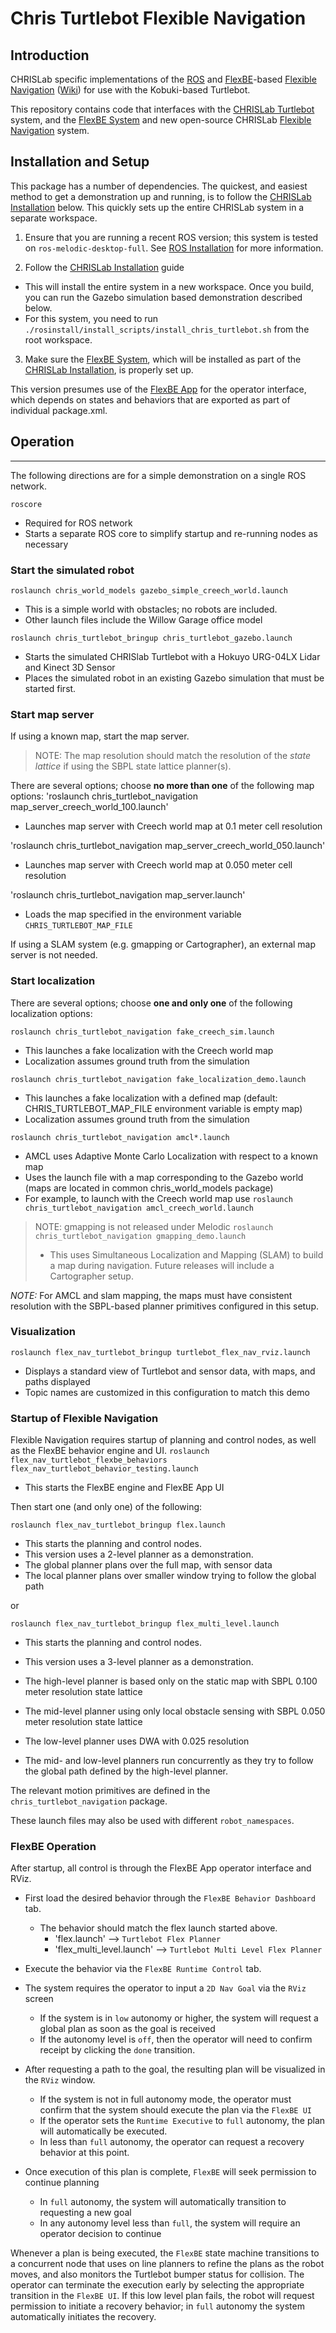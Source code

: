 Chris Turtlebot Flexible Navigation
================================

## Introduction

CHRISLab specific implementations of the [ROS] and [FlexBE]-based [Flexible Navigation] ([Wiki]) for use with the Kobuki-based Turtlebot.

This repository contains code that interfaces with the [CHRISLab Turtlebot] system, and the [FlexBE System] and new open-source CHRISLab [Flexible Navigation] system.

Installation and Setup
----------------------

This package has a number of dependencies.  The quickest, and easiest method to get a demonstration up and running, is to follow the [CHRISLab Installation] below.  This quickly sets up the entire CHRISLab system in a separate workspace.

1) Ensure that you are running a recent ROS version; this system is tested on `ros-melodic-desktop-full`.  See [ROS Installation] for more information.

2) Follow the [CHRISLab Installation] guide
* This will install the entire system in a new workspace. Once you build, you can run the Gazebo simulation based demonstration described below.
* For this system, you need to run `./rosinstall/install_scripts/install_chris_turtlebot.sh` from the root workspace.

3) Make sure the [FlexBE System], which will be installed as part of the [CHRISLab Installation], is properly set up.  

 This version presumes use of the [FlexBE App] for the operator interface, which depends on states and behaviors that are exported as part of individual package.xml.


## Operation
---------

The following directions are for a simple demonstration on a single ROS network.

`roscore`
 * Required for ROS network
 * Starts a separate ROS core to simplify startup and re-running nodes as necessary


### Start the simulated robot


`roslaunch chris_world_models gazebo_simple_creech_world.launch`
 * This is a simple world with obstacles; no robots are included.
 * Other launch files include the Willow Garage office model

`roslaunch chris_turtlebot_bringup chris_turtlebot_gazebo.launch`
 * Starts the simulated CHRISlab Turtlebot with a Hokuyo URG-04LX Lidar and Kinect 3D Sensor
 * Places the simulated robot in an existing Gazebo simulation that must be started first.

### Start map server

  If using a known map, start the map server.
  > NOTE: The map resolution should match the resolution of the *state lattice* if using the SBPL
  > state lattice planner(s).

  There are several options; choose **no more than one** of the following map options:
  'roslaunch chris_turtlebot_navigation map_server_creech_world_100.launch'
  * Launches map server with Creech world map at 0.1 meter cell resolution

  'roslaunch chris_turtlebot_navigation map_server_creech_world_050.launch'
  * Launches map server with Creech world map at 0.050 meter cell resolution

  'roslaunch chris_turtlebot_navigation map_server.launch'
  * Loads the map specified in the environment variable `CHRIS_TURTLEBOT_MAP_FILE`

  If using a SLAM system (e.g. gmapping or Cartographer), an external map server is not needed.

### Start localization

 There are several options; choose **one and only one** of the following localization options:


`roslaunch chris_turtlebot_navigation fake_creech_sim.launch`
  * This launches a fake localization with the Creech world map
  * Localization assumes ground truth from the simulation

`roslaunch chris_turtlebot_navigation fake_localization_demo.launch`
  * This launches a fake localization with a defined map  (default: CHRIS_TURTLEBOT_MAP_FILE environment variable is empty map)
  * Localization assumes ground truth from the simulation

`roslaunch chris_turtlebot_navigation amcl*.launch`
  * AMCL uses Adaptive Monte Carlo Localization with respect to a known map
  * Uses the launch file with a map corresponding to the Gazebo world (maps are located in common chris_world_models package)
  * For example, to launch with the Creech world map use `roslaunch chris_turtlebot_navigation amcl_creech_world.launch`

> NOTE: gmapping is not released under Melodic
>  `roslaunch chris_turtlebot_navigation gmapping_demo.launch`
>  * This uses Simultaneous Localization and Mapping (SLAM) to build a map during navigation.
>   Future releases will include a Cartographer setup.

 *NOTE:* For AMCL and slam mapping, the maps must have consistent resolution with the SBPL-based planner primitives configured in this setup.

### Visualization

`roslaunch flex_nav_turtlebot_bringup turtlebot_flex_nav_rviz.launch`
  * Displays a standard view of Turtlebot and sensor data, with maps, and paths displayed
  * Topic names are customized in this configuration to match this demo

### Startup of Flexible Navigation

Flexible Navigation requires startup of planning and control nodes, as well as the FlexBE behavior engine and UI.
`roslaunch flex_nav_turtlebot_flexbe_behaviors flex_nav_turtlebot_behavior_testing.launch`
  * This starts the FlexBE engine and FlexBE App UI

Then start one (and only one) of the following:

`roslaunch flex_nav_turtlebot_bringup flex.launch`
 * This starts the planning and control nodes.
 * This version uses a 2-level planner as a demonstration.
  * The global planner plans over the full map, with sensor data
  * The local planner plans over smaller window trying to follow the global path

or

`roslaunch flex_nav_turtlebot_bringup flex_multi_level.launch`
 * This starts the planning and control nodes.
 * This version uses a 3-level planner as a demonstration.
  * The high-level planner is based only  on the static map with SBPL 0.100 meter resolution state lattice
  * The mid-level planner using only local obstacle sensing with SBPL 0.050 meter resolution state lattice
  * The low-level planner uses DWA with 0.025 resolution

 *  The mid- and low-level planners run concurrently as they try to follow the global path defined by the high-level planner.

  The relevant motion primitives are defined in the `chris_turtlebot_navigation` package.


  These launch files may also be used with different `robot_namespaces`.

### FlexBE Operation
After startup, all control is through the FlexBE App operator interface and RViz.  
* First load the desired behavior through the `FlexBE Behavior Dashboard` tab.
  * The behavior should match the flex launch started above.
    * 'flex.launch' --> `Turtlebot Flex Planner`
    * 'flex_multi_level.launch' --> `Turtlebot Multi Level Flex Planner`

* Execute the behavior via the `FlexBE Runtime Control` tab.
* The system requires the operator to input a `2D Nav Goal` via the `RViz` screen
  * If the system is in `low` autonomy or higher, the system will request a global plan as soon as the goal is received
  * If the autonomy level is `off`, then the operator will need to confirm receipt by clicking the `done` transition.
* After requesting a path to the goal, the resulting plan will be visualized in the `RViz` window.  
  * If the system is not in full autonomy mode, the operator must confirm that the system should execute the plan via the `FlexBE UI`  
  * If the operator sets the `Runtime Executive` to `full` autonomy, the plan will automatically be executed.  
  * In less than `full` autonomy, the operator can request a recovery behavior at this point.
* Once execution of this plan is complete, `FlexBE` will seek permission to continue planning
  * In `full` autonomy, the system will automatically transition to requesting a new goal
  * In any autonomy level less than `full`, the system will require an operator decision to continue

Whenever a plan is being executed, the `FlexBE` state machine transitions to a concurrent node that uses on line  planners to refine the plans as the robot moves, and also monitors the Turtlebot bumper status for collision.  The operator can terminate the execution early by selecting the appropriate transition in the `FlexBE UI`.  If this low level plan fails, the robot will request permission to initiate a recovery behavior; in `full` autonomy the system automatically initiates the recovery.

[ROS]: http://www.ros.org
[FlexBE]: https://flexbe.github.io
[FlexBE App]: https://github.com/FlexBE/flexbe_app
[Flexible Navigation]: https://github.com/CNURobotics/flexible_navigation
[Wiki]: http://wiki.ros.org/flexible_navigation
[CHRISLab Turtlebot]: https://github.com/CNURobotics/chris_ros_turtlebot
[FlexBE System]: https://github.com/team-vigir/flexbe_behavior_engine
[CHRISLab Installation]: https://github.com/CNURobotics/chris_install
[FlexBE App Installation]: http://philserver.bplaced.net/fbe/download.php
[ROS Installation]: http://wiki.ros.org/melodic/Installation
